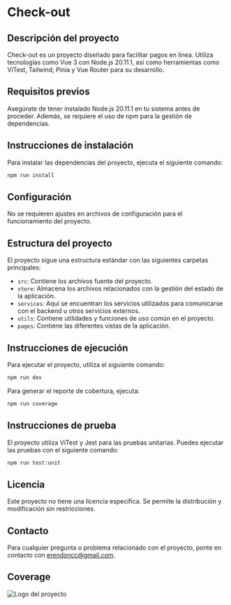 # Check-out

## Descripción del proyecto
Check-out es un proyecto diseñado para facilitar pagos en línea. Utiliza tecnologías como Vue 3 con Node.js 20.11.1, así como herramientas como ViTest, Tailwind, Pinia y Vue Router para su desarrollo.

## Requisitos previos
Asegúrate de tener instalado Node.js 20.11.1 en tu sistema antes de proceder. Además, se requiere el uso de npm para la gestión de dependencias.

## Instrucciones de instalación
Para instalar las dependencias del proyecto, ejecuta el siguiente comando:
```bash
npm run install
```

## Configuración
No se requieren ajustes en archivos de configuración para el funcionamiento del proyecto.

## Estructura del proyecto
El proyecto sigue una estructura estándar con las siguientes carpetas principales:
- `src`: Contiene los archivos fuente del proyecto.
- `store`: Almacena los archivos relacionados con la gestión del estado de la aplicación.
- `services`: Aquí se encuentran los servicios utilizados para comunicarse con el backend u otros servicios externos.
- `utils`: Contiene utilidades y funciones de uso común en el proyecto.
- `pages`: Contiene las diferentes vistas de la aplicación.

## Instrucciones de ejecución
Para ejecutar el proyecto, utiliza el siguiente comando:
```bash
npm run dev
```

Para generar el reporte de cobertura, ejecuta:
```bash
npm run coverage
```

## Instrucciones de prueba
El proyecto utiliza ViTest y Jest para las pruebas unitarias. Puedes ejecutar las pruebas con el siguiente comando:
```bash
npm run test:unit
```

## Licencia
Este proyecto no tiene una licencia específica. Se permite la distribución y modificación sin restricciones.

## Contacto
Para cualquier pregunta o problema relacionado con el proyecto, ponte en contacto con [erendoncc@gmail.com](mailto:erendoncc@gmail.com).


## Coverage

![Logo del proyecto](/public/coverage/coverage.png)

